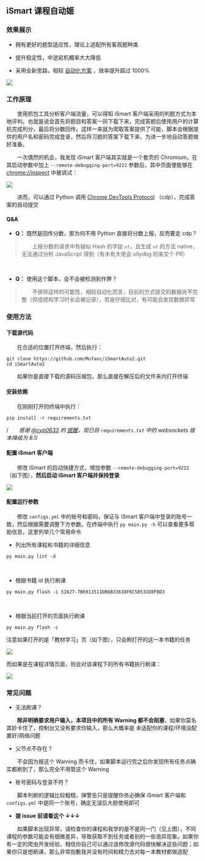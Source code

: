 ## iSmart 课程自动姬

### 效果展示

- 拥有更好的题型适应性，理论上适配所有客观题种类
- 提升稳定性，中途宕机概率大大降低

- 采用全新思路，相较 [自动化方案](https://github.com/Mufanc/iSmartAuto) ，效率提升超过 1000%

![](images/demo.png)

### 工作原理

&emsp;&emsp;使用抓包工具分析客户端流量，可以得知 iSmart 客户端采用的判题方式为本地评判。也就是说会首先将题目和答案一同下载下来，完成答题后使用用户的计算机完成判分，最后将分数回传。这样一来就为爬取答案提供了可能，脚本会根据提供的用户名和密码完成登录，然后将习题的答案下载下来，为进一步地自动答题做好准备。

&emsp;&emsp;一次偶然的机会，我发现 iSmart 客户端其实就是一个套壳的 Chromium，在其启动参数中加上 `--remote-debugging-port=9222` 参数后，其中页面便能够在 [chrome://inspect](chrome://inspect) 中被调试：

![](images/inspect.png)

&emsp;&emsp;进而，可以通过 Python 调用 [Chrome DevTools Protocol](https://chromedevtools.github.io/devtools-protocol/) （cdp），完成答案的自动提交

#### Q&A

- **Q：** 既然是回传分数，那为何不用 Python 直接将分数上报，反而要走 cdp？

> &emsp;&emsp;上报分数的请求中有疑似 Hash 的字段 `ut`，且生成 `ut` 的方法 native，无法通过分析 JavaScript 得到（有木有大佬会 ollydbg 的来交个 PR）

<br/>

- **Q：** 使用这个脚本，会不会被检测到作弊？

> &emsp;&emsp;不排除这样的可能性，相较自动化而言，目前的方式提交的数据尚不完整（但成绩和学习时长会被记录），若是仔细比对，有可能会发现数据异常

### 使用方法

#### 下载源代码

&emsp;&emsp;在合适的位置打开终端，然后执行：

```shell
git clone https://github.com/Mufanc/iSmartAuto2.git
cd iSmartAuto2
```

&emsp;&emsp;如果你是直接下载的源码压缩包，那么直接在解压后的文件夹内打开终端

#### 安装依赖

&emsp;&emsp;在刚刚打开的终端中执行：

```shell
pip install -r requirements.txt
```

/_&emsp;&emsp;感谢 [@cyp0633](https://github.com/cyp0633) 的 [提醒](https://github.com/Mufanc/iSmartAuto2/pull/8)，现已将 `requirements.txt` 中的 websockets 版本降级为 8.1_/

#### 配置 iSmart 客户端

&emsp;&emsp;修改 iSmart 的启动快捷方式，增加参数 `--remote-debugging-port=9222`（如下图），**然后启动 iSmart 客户端并保持登录**

![](images/edit-lnk.png)

#### 配置运行参数

&emsp;&emsp;修改 `configs.yml` 中的账号和密码，保证与 iSmart 客户端中登录的账号一致，然后根据需要调整下方参数。在终端中执行 `py main.py -h` 可以查看更多帮助信息，这里列举几个常用命令

- 列出所有课程和书籍的详细信息

```shell
py main.py list -d
```

<br/>

- 根据书籍 id 执行刷课

```shell
py main.py flash -i 51627-7B6911511DB6B33638F6C58531D8FBD3
```

<br/>

- 根据当前打开的页面执行刷课

```shell
py main.py flash -c
```

注意如果打开的是「教材学习」页（如下图），只会刷打开的这一本书籍的任务

![](images/booklearn.png)

而如果是在课程详情页面，则会对该课程下的所有书籍执行刷课：

![](images/current_course.png)

### 常见问题

- 无法刷课？

&emsp;&emsp;**除非明确要求用户输入，本项目中的所有 Warning 都不会阻塞**，如果你莫名其妙卡住了，控制台又没有要求你输入，那么大概率是 未适配你的课程/环境没配置好/网络问题

- 父节点不存在？

&emsp;&emsp;不会因为报这个 Warning 而卡住，如果脚本运行完之后你发现所有任务点确实都刷到了，那么完全不用管这个 Warning

- 账号密码与登录不符？

&emsp;&emsp;脚本判断的逻辑比较粗糙，弹警告只是提醒你务必确保 iSmart 客户端和 `configs.yml` 中是同一个账号，确定无误后大胆使用即可

- **提 issue 前请看这个 ↓↓↓**

&emsp;&emsp;如果脚本出现异常，请检查你的课程和我学的是不是同一门（见上图），不同课程的参数可能会有细微差异，导致获取不到任务或者别的一些诡异现象。如果你有一定的爬虫开发经验，相信你自己可以通过该修改源代码很快解决这些问题；如果你只是想刷课，那么非常抱歉我并没有时间和精力去对每一本教材都做适配
